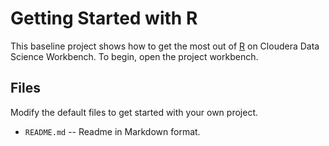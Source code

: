 # Getting Started with R

This baseline project shows how to get the most out of [R](http://r-project.org) 
on Cloudera Data Science Workbench. To begin, open the project workbench.

## Files

Modify the default files to get started with your own project.

* `README.md` -- Readme in Markdown format.
